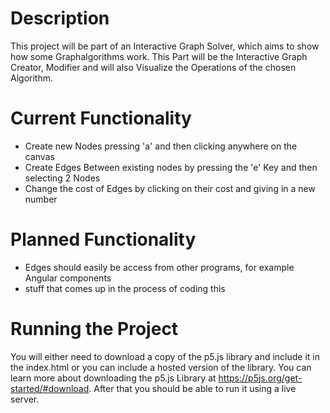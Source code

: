 # Description

This project will be part of an Interactive Graph Solver, which aims to show how some Graphalgorithms work. This Part will be the Interactive Graph Creator, Modifier and will also Visualize the Operations of the chosen Algorithm.

# Current Functionality

- Create new Nodes pressing 'a' and then clicking anywhere on the canvas
- Create Edges Between existing nodes by pressing the 'e' Key and then selecting 2 Nodes
- Change the cost of Edges by clicking on their cost and giving in a new number

# Planned Functionality
- Edges should easily be access from other programs, for example Angular components
- stuff that comes up in the process of coding this

# Running the Project

You will either need to download a copy of the p5.js library and include it in the index.html or you can include a hosted version of the library. You can learn more about downloading the p5.js Library at https://p5js.org/get-started/#download. After that you should be able to run it using a live server.
